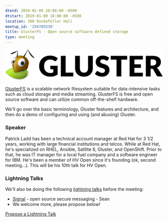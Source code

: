 ```yaml
---
dtend: 2019-01-09 20:00:00 -0500
dtstart: 2019-01-09 18:00:00 -0500
location: 300 Rockefeller Hall
meetup_id: '256705530'
title: GlusterFS - Open source software defined storage
type: meeting
---
```


![Gluster Logo](/images/talks/gluster.svg)

[GlusterFS](https://www.gluster.org/) is a scalable network filesystem
suitable for data-intensive tasks such as cloud storage and media
streaming. GlusterFS is free and open source software and can utilize
common off-the-shelf hardware.

We'll go over the basic terminology, Gluster features and
architecture, and then do a demo of configuring and using (and
abusing) Gluster.

### Speaker ###

Patrick Ladd has been a technical account manager at Red Hat for 3 1/2
years, working with large financial institutions and telcos.  While at
Red Hat, he's specialized on RHEL, Ansible, Satllite 6, Gluster, and
OpenShift.  Prior to that, he was IT manager for a local fuel company
and a software engineer for IBM.  He's been a member of HV Open since
it's founding (ok, second meeting...).  This will be his 10th talk for
HV Open.


### Lightning Talks ###

We'll also be doing the
following [lightning talks](/lightning-talks.html) before the meeting:

* [Signal](https://www.signal.org/) - open source secure messaging - Sean
* We welcome more, please propose below!


<a class="btn btn-default btn-hvopen"
  href="mailto:sean@dague.net?cc=matthias.a.johnson@gmail.com&subject=HV%20Open%20Lightning%20Talk%20Submission"
  role="button">Propose
  a Lightning Talk</a>
